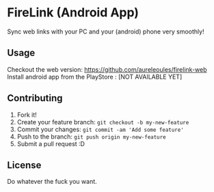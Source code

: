 # FireLink (Android App)

Sync web links with your PC and your (android) phone very smoothly!

## Usage

Checkout the web version: https://github.com/aureleoules/firelink-web  
Install android app from the PlayStore : [NOT AVAILABLE YET]

## Contributing

1. Fork it!
2. Create your feature branch: `git checkout -b my-new-feature`
3. Commit your changes: `git commit -am 'Add some feature'`
4. Push to the branch: `git push origin my-new-feature`
5. Submit a pull request :D


## License

Do whatever the fuck you want.
